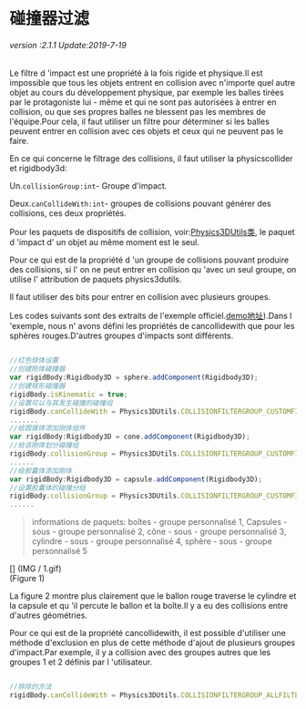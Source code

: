 # 碰撞器过滤

###### *version :2.1.1   Update:2019-7-19*

Le filtre d 'impact est une propriété à la fois rigide et physique.Il est impossible que tous les objets entrent en collision avec n'importe quel autre objet au cours du développement physique, par exemple les balles tirées par le protagoniste lui - même et qui ne sont pas autorisées à entrer en collision, ou que ses propres balles ne blessent pas les membres de l'équipe.Pour cela, il faut utiliser un filtre pour déterminer si les balles peuvent entrer en collision avec ces objets et ceux qui ne peuvent pas le faire.

En ce qui concerne le filtrage des collisions, il faut utiliser la physicscollider et rigidbody3d:

Un.`collisionGroup:int`- Groupe d'impact.

Deux.`canCollideWith:int`- groupes de collisions pouvant générer des collisions, ces deux propriétés.

Pour les paquets de dispositifs de collision, voir:[Physics3DUtils类](https://layaair.ldc.layabox.com/api2/Chinese/index.html?category=3D&class=laya.d3.utils.Physics3DUtils), le paquet d 'impact d' un objet au même moment est le seul.

Pour ce qui est de la propriété d 'un groupe de collisions pouvant produire des collisions, si l' on ne peut entrer en collision qu 'avec un seul groupe, on utilise l' attribution de paquets physics3dutils.

Il faut utiliser des bits pour entrer en collision avec plusieurs groupes.

Les codes suivants sont des extraits de l'exemple officiel.[demo地址](https://layaair.ldc.layabox.com/demo2/?language=ch&category=3d&group=Physics3D&name=PhysicsWorld_CollisionFiflter)).Dans l 'exemple, nous n' avons défini les propriétés de cancollidewith que pour les sphères rouges.D'autres groupes d'impacts sont différents.


```typescript

//红色球体设置
//创建刚体碰撞器
var rigidBody:Rigidbody3D = sphere.addComponent(Rigidbody3D);
//创建球形碰撞器
rigidBody.isKinematic = true;
//设置可以与其发生碰撞的碰撞组
rigidBody.canCollideWith = Physics3DUtils.COLLISIONFILTERGROUP_CUSTOMFILTER1 | Physics3DUtils.COLLISIONFILTERGROUP_CUSTOMFILTER3 | Physics3DUtils.COLLISIONFILTERGROUP_CUSTOMFILTER5;//只与自定义组135碰撞(如果多组采用位操作）
.......
//给圆锥体添加刚体组件
var rigidBody:Rigidbody3D = cone.addComponent(Rigidbody3D);
//给该刚体划分碰撞组
rigidBody.collisionGroup = Physics3DUtils.COLLISIONFILTERGROUP_CUSTOMFILTER3;//自定义组3
......
//给胶囊体添加刚体
var rigidBody:Rigidbody3D = capsule.addComponent(Rigidbody3D);
//设置胶囊体的碰撞分组
rigidBody.collisionGroup = Physics3DUtils.COLLISIONFILTERGROUP_CUSTOMFILTER2;//自定义组2,会跳过碰撞
......
```


> informations de paquets: boîtes - groupe personnalisé 1, Capsules - sous - groupe personnalisé 2, cône - sous - groupe personnalisé 3, cylindre - sous - groupe personnalisé 4, sphère - sous - groupe personnalisé 5

[] (IMG / 1.gif) <br > (Figure 1)

La figure 2 montre plus clairement que le ballon rouge traverse le cylindre et la capsule et qu 'il percute le ballon et la boîte.Il y a eu des collisions entre d'autres géométries.

Pour ce qui est de la propriété cancollidewith, il est possible d'utiliser une méthode d'exclusion en plus de cette méthode d'ajout de plusieurs groupes d'impact.Par exemple, il y a collision avec des groupes autres que les groupes 1 et 2 définis par l 'utilisateur.


```typescript

//排除的方法
rigidBody.canCollideWith = Physics3DUtils.COLLISIONFILTERGROUP_ALLFILTER ^ Physics3DUtils.COLLISIONFILTERGROUP_CUSTOMFILTER1 ^ Physics3DUtils.COLLISIONFILTERGROUP_CUSTOMFILTER2;
```

